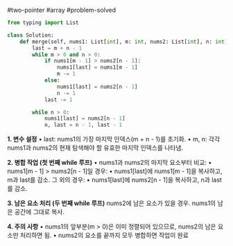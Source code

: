 #two-pointer #array #problem-solved


```python
from typing import List

class Solution:
    def merge(self, nums1: List[int], m: int, nums2: List[int], n: int) -> None:
        last = m + n - 1
        while m > 0 and n > 0:
            if nums1[m - 1] > nums2[n - 1]:
                nums1[last] = nums1[m - 1]
                m -= 1
            else:
                nums1[last] = nums2[n - 1]
                n -= 1
            last -= 1

        while n > 0:
            nums1[last] = nums2[n - 1]
            n, last = n - 1, last - 1
```

**1. 변수 설정**
• last: nums1의 가장 마지막 인덱스(m + n - 1)를 초기화.
• m, n: 각각 nums1과 nums2의 현재 탐색해야 할 유효한 마지막 인덱스를 나타냄.

**2. 병합 작업 (첫 번째 while 루프)**
• nums1과 nums2의 마지막 요소부터 비교:
• nums1[m - 1] > nums2[n - 1]일 경우:
• nums1[last]에 nums1[m - 1]을 복사하고, m과 last를 감소.
 그 외의 경우:
• nums1[last]에 nums2[n - 1]을 복사하고, n과 last를 감소.

**3. 남은 요소 처리 (두 번째 while 루프)**
nums2에 남은 요소가 있을 경우.
nums1의 남은 공간에 그대로 복사.

**4. 주의 사항**
• nums1의 앞부분(m > 0)은 이미 정렬되어 있으므로, nums2의 남은 요소만 처리하면 됨.
• nums2의 요소를 끝까지 모두 병합하면 작업이 완료
